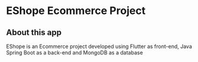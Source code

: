 # EShope Ecommerce Project

## About this app

EShope is an Ecommerce project developed using Flutter as front-end, Java Spring Boot as a back-end and MongoDB as a database
